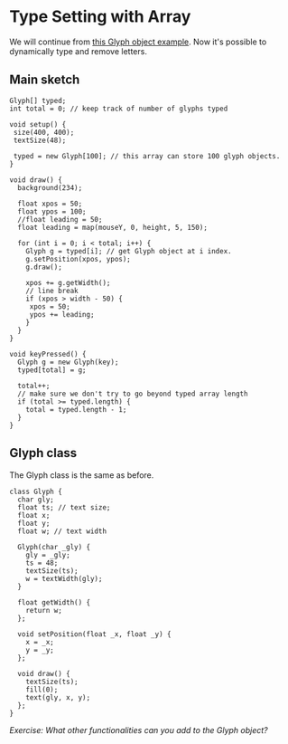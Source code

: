 # Type Setting with Array

We will continue from [this Glyph object example](https://github.com/cdaein/mica-gd405-sp17/blob/gh-pages/lectures/w8/object-glyph.md). Now it's possible to dynamically type and remove letters.

## Main sketch
```
Glyph[] typed;
int total = 0; // keep track of number of glyphs typed

void setup() {
 size(400, 400);
 textSize(48);
 
 typed = new Glyph[100]; // this array can store 100 glyph objects.
}

void draw() {
  background(234);
  
  float xpos = 50;
  float ypos = 100;
  //float leading = 50;
  float leading = map(mouseY, 0, height, 5, 150);
  
  for (int i = 0; i < total; i++) {
    Glyph g = typed[i]; // get Glyph object at i index.
    g.setPosition(xpos, ypos);
    g.draw();
    
    xpos += g.getWidth();
    // line break
    if (xpos > width - 50) {
     xpos = 50;
     ypos += leading;
    }
  }
}

void keyPressed() { 
  Glyph g = new Glyph(key);
  typed[total] = g;
  
  total++;
  // make sure we don't try to go beyond typed array length
  if (total >= typed.length) {
    total = typed.length - 1;
  }
}
```

## Glyph class
The Glyph class is the same as before.

```
class Glyph {
  char gly;
  float ts; // text size;
  float x;
  float y;
  float w; // text width
  
  Glyph(char _gly) {
    gly = _gly;
    ts = 48;
    textSize(ts);
    w = textWidth(gly);
  }
  
  float getWidth() {
    return w;
  };
  
  void setPosition(float _x, float _y) {
    x = _x;
    y = _y;
  };
  
  void draw() {
    textSize(ts);
    fill(0);
    text(gly, x, y);
  };
}
```
*Exercise: What other functionalities can you add to the Glyph object?*
